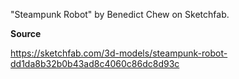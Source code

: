"Steampunk Robot" by Benedict Chew on Sketchfab.

**Source**

https://sketchfab.com/3d-models/steampunk-robot-dd1da8b32b0b43ad8c4060c86dc8d93c
